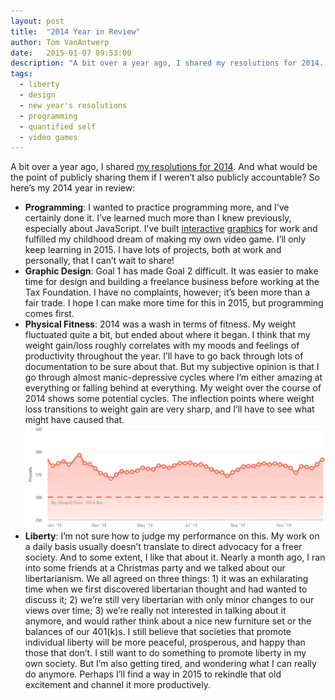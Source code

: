 ```yaml
---
layout: post
title:  "2014 Year in Review"
author: Tom VanAntwerp
date:   2015-01-07 09:53:00
description: "A bit over a year ago, I shared my resolutions for 2014. And what would be the point of publicly sharing them if I weren’t also publicly accountable?"
tags:
  - liberty
  - design
  - new year's resolutions
  - programming
  - quantified self
  - video games
---
```


A bit over a year ago, I shared [my resolutions for 2014](/resolved/). And what would be the point of publicly sharing them if I weren’t also publicly accountable? So here’s my 2014 year in review:

* **Programming**: I wanted to practice programming more, and I’ve certainly done it. I’ve learned much more than I knew previously, especially about JavaScript. I’ve built [interactive](/us-companies-foreign-taxes-visualized-d3/) [graphics](/mapping-corporate-tax-rates-purchasing-power/) for work and fulfilled my childhood dream of making my own video game. I’ll only keep learning in 2015. I have lots of projects, both at work and personally, that I can’t wait to share!
* **Graphic Design**: Goal 1 has made Goal 2 difficult. It was easier to make time for design and building a freelance business before working at the Tax Foundation. I have no complaints, however; it’s been more than a fair trade. I hope I can make more time for this in 2015, but programming comes first.
* **Physical Fitness**: 2014 was a wash in terms of fitness. My weight fluctuated quite a bit, but ended about where it began. I think that my weight gain/loss roughly correlates with my moods and feelings of productivity throughout the year. I’ll have to go back through lots of documentation to be sure about that. But my subjective opinion is that I go through almost manic-depressive cycles where I’m either amazing at everything or falling behind at everything. My weight over the course of 2014 shows some potential cycles. The inflection points where weight loss transitions to weight gain are very sharp, and I’ll have to see what might have caused that.
![Weight in 2014](/images/weight-2014.png)
* **Liberty**: I’m not sure how to judge my performance on this. My work on a daily basis usually doesn’t translate to direct advocacy for a freer society. And to some extent, I like that about it. Nearly a month ago, I ran into some friends at a Christmas party and we talked about our libertarianism. We all agreed on three things: 1) it was an exhilarating time when we first discovered libertarian thought and had wanted to discuss it; 2) we’re still very libertarian with only minor changes to our views over time; 3) we’re really not interested in talking about it anymore, and would rather think about a nice new furniture set or the balances of our 401(k)s. I still believe that societies that promote individual liberty will be more peaceful, prosperous, and happy than those that don’t. I still want to do something to promote liberty in my own society. But I’m also getting tired, and wondering what I can really do anymore. Perhaps I’ll find a way in 2015 to rekindle that old excitement and channel it more productively.
